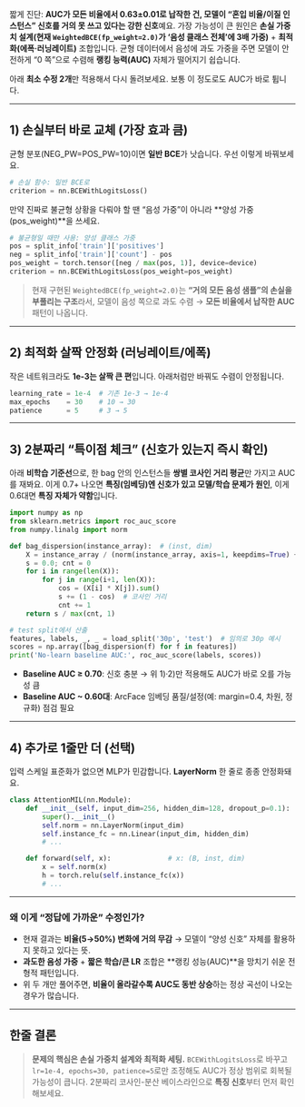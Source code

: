 짧게 진단: **AUC가 모든 비율에서 0.63±0.01로 납작한 건, 모델이 “혼입 비율/이질 인스턴스” 신호를 거의 못 쓰고 있다는 강한 신호**예요.
가장 가능성이 큰 원인은 **손실 가중치 설계(현재 `WeightedBCE(fp_weight=2.0)`가 ‘음성 클래스 전체’에 3배 가중)** + **최적화(에폭·러닝레이트)** 조합입니다. 균형 데이터에서 음성에 과도 가중을 주면 모델이 안전하게 “0 쪽”으로 수렴해 **랭킹 능력(AUC)** 자체가 떨어지기 쉽습니다.

아래 **최소 수정 2개**만 적용해서 다시 돌려보세요. 보통 이 정도로도 AUC가 바로 튑니다.

---

## 1) 손실부터 바로 교체 (가장 효과 큼)

균형 분포(NEG\_PW=POS\_PW=10)이면 **일반 BCE**가 낫습니다. 우선 이렇게 바꿔보세요.

```python
# 손실 함수: 일반 BCE로
criterion = nn.BCEWithLogitsLoss()
```

만약 진짜로 불균형 상황을 다뤄야 할 땐 “음성 가중”이 아니라 \*\*양성 가중(pos\_weight)\*\*을 쓰세요.

```python
# 불균형일 때만 사용: 양성 클래스 가중
pos = split_info['train']['positives']
neg = split_info['train']['count'] - pos
pos_weight = torch.tensor([neg / max(pos, 1)], device=device)
criterion = nn.BCEWithLogitsLoss(pos_weight=pos_weight)
```

> 현재 구현된 `WeightedBCE(fp_weight=2.0)`는 **“거의 모든 음성 샘플”의 손실을 부풀리는 구조**라서,
> 모델이 음성 쪽으로 과도 수렴 → **모든 비율에서 납작한 AUC** 패턴이 나옵니다.

---

## 2) 최적화 살짝 안정화 (러닝레이트/에폭)

작은 네트워크라도 **1e-3는 살짝 큰 편**입니다. 아래처럼만 바꿔도 수렴이 안정됩니다.

```python
learning_rate = 1e-4  # 기존 1e-3 → 1e-4
max_epochs    = 30    # 10 → 30
patience      = 5     # 3 → 5
```

---

## 3) 2분짜리 “특이점 체크” (신호가 있는지 즉시 확인)

아래 **비학습 기준선**으로, 한 bag 안의 인스턴스들 **쌍별 코사인 거리 평균**만 가지고 AUC를 재봐요.
이게 0.7+ 나오면 **특징(임베딩)엔 신호가 있고 모델/학습 문제가 원인**, 이게 0.6대면 **특징 자체가 약함**입니다.

```python
import numpy as np
from sklearn.metrics import roc_auc_score
from numpy.linalg import norm

def bag_dispersion(instance_array):  # (inst, dim)
    X = instance_array / (norm(instance_array, axis=1, keepdims=True) + 1e-9)
    s = 0.0; cnt = 0
    for i in range(len(X)):
        for j in range(i+1, len(X)):
            cos = (X[i] * X[j]).sum()
            s += (1 - cos)  # 코사인 거리
            cnt += 1
    return s / max(cnt, 1)

# test split에서 산출
features, labels, _, _ = load_split('30p', 'test')  # 임의로 30p 예시
scores = np.array([bag_dispersion(f) for f in features])
print('No-learn baseline AUC:', roc_auc_score(labels, scores))
```

* **Baseline AUC ≥ 0.70**: 신호 충분 → 위 1)·2)만 적용해도 AUC가 바로 오를 가능성 큼
* **Baseline AUC \~ 0.60대**: ArcFace 임베딩 품질/설정(예: margin=0.4, 차원, 정규화) 점검 필요

---

## 4) 추가로 1줄만 더 (선택)

입력 스케일 표준화가 없으면 MLP가 민감합니다. **LayerNorm** 한 줄로 종종 안정화돼요.

```python
class AttentionMIL(nn.Module):
    def __init__(self, input_dim=256, hidden_dim=128, dropout_p=0.1):
        super().__init__()
        self.norm = nn.LayerNorm(input_dim)
        self.instance_fc = nn.Linear(input_dim, hidden_dim)
        # ...

    def forward(self, x):              # x: (B, inst, dim)
        x = self.norm(x)
        h = torch.relu(self.instance_fc(x))
        # ...
```

---

### 왜 이게 “정답에 가까운” 수정인가?

* 현재 결과는 **비율(5→50%) 변화에 거의 무감** → 모델이 “양성 신호” 자체를 활용하지 못하고 있다는 뜻.
* **과도한 음성 가중** + **짧은 학습/큰 LR** 조합은 \*\*랭킹 성능(AUC)\*\*을 망치기 쉬운 전형적 패턴입니다.
* 위 두 개만 풀어주면, **비율이 올라갈수록 AUC도 동반 상승**하는 정상 곡선이 나오는 경우가 많습니다.

---

## 한줄 결론

> **문제의 핵심은 손실 가중치 설계와 최적화 세팅.**
> `BCEWithLogitsLoss`로 바꾸고 `lr=1e-4, epochs=30, patience=5`로만 조정해도 AUC가 정상 범위로 회복될 가능성이 큽니다.
> 2분짜리 코사인-분산 베이스라인으로 **특징 신호**부터 먼저 확인해보세요.
